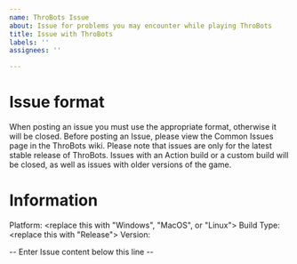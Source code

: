 ```yaml
---
name: ThroBots Issue
about: Issue for problems you may encounter while playing ThroBots
title: Issue with ThroBots
labels: ''
assignees: ''

---
```


# Issue format

When posting an issue you must use the appropriate format, otherwise it will be closed. Before posting an Issue, please view the Common Issues page in the ThroBots wiki. Please note that issues are only for the latest stable release of ThroBots. Issues with an Action build or a custom build will be closed, as well as issues with older versions of the game.

# Information
Platform: <replace this with "Windows", "MacOS", or "Linux">
Build Type: <replace this with "Release">
Version: <replace this with release version>

-- Enter Issue content below this line --
